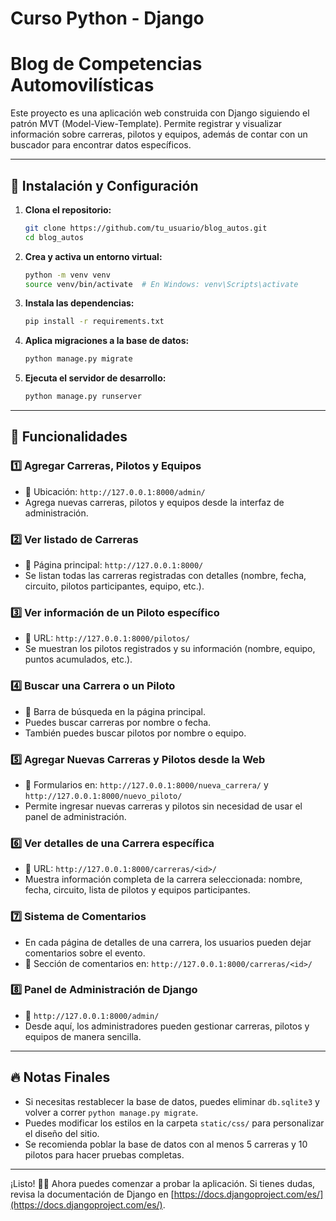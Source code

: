 # Curso Python - Django
# Blog de Competencias Automovilísticas

Este proyecto es una aplicación web construida con Django siguiendo el patrón MVT (Model-View-Template). Permite registrar y visualizar información sobre carreras, pilotos y equipos, además de contar con un buscador para encontrar datos específicos.

---

## 🚀 Instalación y Configuración

1. **Clona el repositorio:**
   ```bash
   git clone https://github.com/tu_usuario/blog_autos.git
   cd blog_autos
   ```

2. **Crea y activa un entorno virtual:**
   ```bash
   python -m venv venv
   source venv/bin/activate  # En Windows: venv\Scripts\activate
   ```

3. **Instala las dependencias:**
   ```bash
   pip install -r requirements.txt
   ```

4. **Aplica migraciones a la base de datos:**
   ```bash
   python manage.py migrate
   ```

5. **Ejecuta el servidor de desarrollo:**
   ```bash
   python manage.py runserver
   ```

---

## 📌 Funcionalidades

### **1️⃣ Agregar Carreras, Pilotos y Equipos**
- 📍 Ubicación: `http://127.0.0.1:8000/admin/`
- Agrega nuevas carreras, pilotos y equipos desde la interfaz de administración.

### **2️⃣ Ver listado de Carreras**
- 📍 Página principal: `http://127.0.0.1:8000/`
- Se listan todas las carreras registradas con detalles (nombre, fecha, circuito, pilotos participantes, equipo, etc.).

### **3️⃣ Ver información de un Piloto específico**
- 📍 URL: `http://127.0.0.1:8000/pilotos/`
- Se muestran los pilotos registrados y su información (nombre, equipo, puntos acumulados, etc.).

### **4️⃣ Buscar una Carrera o un Piloto**
- 📍 Barra de búsqueda en la página principal.
- Puedes buscar carreras por nombre o fecha.
- También puedes buscar pilotos por nombre o equipo.

### **5️⃣ Agregar Nuevas Carreras y Pilotos desde la Web**
- 📍 Formularios en: `http://127.0.0.1:8000/nueva_carrera/` y `http://127.0.0.1:8000/nuevo_piloto/`
- Permite ingresar nuevas carreras y pilotos sin necesidad de usar el panel de administración.

### **6️⃣ Ver detalles de una Carrera específica**
- 📍 URL: `http://127.0.0.1:8000/carreras/<id>/`
- Muestra información completa de la carrera seleccionada: nombre, fecha, circuito, lista de pilotos y equipos participantes.

### **7️⃣ Sistema de Comentarios**
- En cada página de detalles de una carrera, los usuarios pueden dejar comentarios sobre el evento.
- 📍 Sección de comentarios en: `http://127.0.0.1:8000/carreras/<id>/`

### **8️⃣ Panel de Administración de Django**
- 📍 `http://127.0.0.1:8000/admin/`
- Desde aquí, los administradores pueden gestionar carreras, pilotos y equipos de manera sencilla.

---

## 🔥 Notas Finales
- Si necesitas restablecer la base de datos, puedes eliminar `db.sqlite3` y volver a correr `python manage.py migrate`.
- Puedes modificar los estilos en la carpeta `static/css/` para personalizar el diseño del sitio.
- Se recomienda poblar la base de datos con al menos 5 carreras y 10 pilotos para hacer pruebas completas.

---

¡Listo! 🚗💨 Ahora puedes comenzar a probar la aplicación. Si tienes dudas, revisa la documentación de Django en [https://docs.djangoproject.com/es/](https://docs.djangoproject.com/es/).

